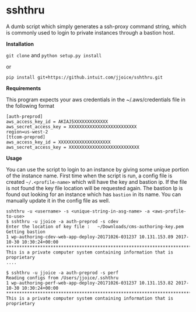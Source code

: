 # sshthru
A dumb script which simply generates a ssh-proxy command string, which is commonly used to login to private instances through a bastion host.


**Installation**

`git clone` and `python setup.py install`

or

`pip install git+https://github.intuit.com/jjoice/sshthru.git`

**Requirements**

This program expects your aws credentials in the ~/.aws/credentials file in the following format

```
[auth-preprod]
aws_access_key_id = AKIAJ5XXXXXXXXXXXXX
aws_secret_access_key = XXXXXXXXXXXXXXXXXXXXXXXXXX
region=us-west-2
[ttcom-preprod]
aws_access_key_id = XXXXXXXXXXXXXXXXXXXX
aws_secret_access_key = XXXXXXXXXXXXXXXXXXXXXXXXXXX
```

**Usage**

You can use the script to login to an instance  by giving some unique portion of the instance name.
First time when the script is run, a config file is created `~/.<profile-name>` which will have the key and bastion ip. If the file is not found the key file location will be requested again.
The bastion Ip is found out looking for an instance which has `bastion` in its name. You can manually update it in the config file as well.


```
sshthru -u <username> -s <unique-string-in-asg-name> -a <aws-profile-to-use>
$ sshthru -u jjoice -a auth-preprod -s cdev
Enter the location of key file :   ~/Downloads/cms-authoring-key.pem
Getting bastion
1 wp-authoring-cdev-web-app-deploy-20171026-031237 10.131.153.89 2017-10-30 10:30:24+00:00
********************************************************************************
This is a private computer system containing information that is proprietary
....
```

```
$ sshthru -u jjoice -a auth-preprod -s perf
Reading configs from /Users/jjoice/.sshthru
1 wp-authoring-perf-web-app-deploy-20171026-031237 10.131.153.82 2017-10-30 10:30:24+00:00
********************************************************************************
This is a private computer system containing information that is proprietary
```
